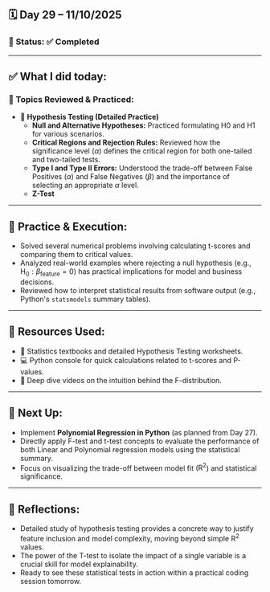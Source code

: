 ## 🗓️ Day 29 – 11/10/2025 

### 📍 Status: ✅ Completed 

---

## ✅ What I did today: 

### 📌 Topics Reviewed & Practiced: 
- 🧪 **Hypothesis Testing (Detailed Practice)**
  - **Null and Alternative Hypotheses:** Practiced formulating H0 and H1 for various scenarios.
  - **Critical Regions and Rejection Rules:** Reviewed how the significance level ($\alpha$) defines the critical region for both one-tailed and two-tailed tests.
  - **Type I and Type II Errors:** Understood the trade-off between False Positives ($\alpha$) and False Negatives ($\beta$) and the importance of selecting an appropriate $\alpha$ level.
  - **Z-Test**

---

## 🧩 Practice & Execution: 
- Solved several numerical problems involving calculating t-scores and comparing them to critical values.
- Analyzed real-world examples where rejecting a null hypothesis (e.g., $\text{H}_0: \beta_{\text{feature}} = 0$) has practical implications for model and business decisions.
- Reviewed how to interpret statistical results from software output (e.g., Python's `statsmodels` summary tables).

---

## 📘 Resources Used: 
- 📄 Statistics textbooks and detailed Hypothesis Testing worksheets.
- 💻 Python console for quick calculations related to t-scores and P-values.
- 🔗 Deep dive videos on the intuition behind the F-distribution.

---

## 🔄 Next Up: 
- Implement **Polynomial Regression in Python** (as planned from Day 27).
- Directly apply F-test and t-test concepts to evaluate the performance of both Linear and Polynomial regression models using the statistical summary.
- Focus on visualizing the trade-off between model fit ($\text{R}^2$) and statistical significance.

---

## 📝 Reflections: 
- Detailed study of hypothesis testing provides a concrete way to justify feature inclusion and model complexity, moving beyond simple $\text{R}^2$ values.
- The power of the T-test to isolate the impact of a single variable is a crucial skill for model explainability.
- Ready to see these statistical tests in action within a practical coding session tomorrow.
